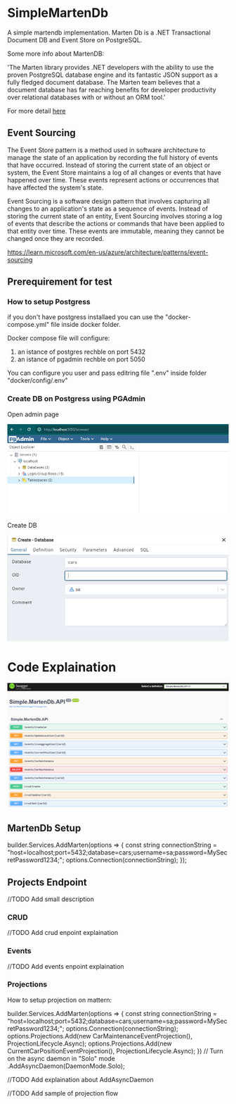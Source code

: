 # SimpleMartenDb
A simple martendb implementation. Marten Db is a .NET Transactional Document DB and Event Store on PostgreSQL.

Some more info about MartenDB:

'The Marten library provides .NET developers with the ability to use the proven PostgreSQL database engine and its fantastic JSON support as a fully fledged document database. The Marten team believes that a document database has far reaching benefits for developer productivity over relational databases with or without an ORM tool.'

For more detail [here](https://github.com/JasperFx/marten)


## Event Sourcing

The Event Store pattern is a method used in software architecture to manage the state of an application by recording the full history of events that have occurred. Instead of storing the current state of an object or system, the Event Store maintains a log of all changes or events that have happened over time. These events represent actions or occurrences that have affected the system's state.


Event Sourcing is a software design pattern that involves capturing all changes to an application's state as a sequence of events. Instead of storing the current state of an entity, Event Sourcing involves storing a log of events that describe the actions or commands that have been applied to that entity over time. These events are immutable, meaning they cannot be changed once they are recorded.

https://learn.microsoft.com/en-us/azure/architecture/patterns/event-sourcing


## Prerequirement for test 

### How to setup Postgress

if you don't have postgress installaed you can use the "docker-compose.yml" file inside docker folder.

Docker compose file will configure:
1. an istance of postgres rechble on port 5432
2. an istance of pgadmin rechble on port 5050

You can configure you user and pass editring file ".env" inside folder "docker/config/.env"

### Create DB on Postgress using PGAdmin

Open admin page

![PGAdmin](assets/pgAdmin.png)

Create DB

![CreateDb](assets/createDb.png)

# Code Explaination

![Swagger](assets/swagger.png)

## MartenDb Setup


builder.Services.AddMarten(options =>
{
    const string connectionString = "host=localhost;port=5432;database=cars;username=sa;password=MySecretPassword1234;";
    options.Connection(connectionString);
});


## Projects Endpoint

//TODO Add small description

### CRUD

//TODO Add crud enpoint explaination

### Events

//TODO Add events enpoint explaination


### Projections

How to setup projection on mattern:

builder.Services.AddMarten(options =>
{
    const string connectionString = "host=localhost;port=5432;database=cars;username=sa;password=MySecretPassword1234;";
    options.Connection(connectionString);
    options.Projections.Add(new CarMaintenanceEventProjection(), ProjectionLifecycle.Async);
    options.Projections.Add(new CurrentCarPositionEventProjection(), ProjectionLifecycle.Async);
})
// Turn on the async daemon in "Solo" mode
.AddAsyncDaemon(DaemonMode.Solo);


//TODO Add explaination about AddAsyncDaemon

//TODO Add sample of projection flow


